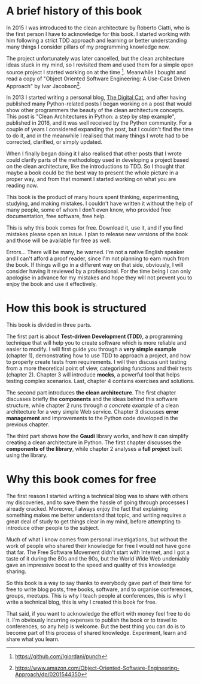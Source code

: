 # A brief history of this book

In 2015 I was introduced to the clean architecture by Roberto Ciatti, who is the first person I have to acknowledge for this book. I started working with him following a strict TDD approach and learning or better understanding many things I consider pillars of my programming knowledge now.

The project unfortunately was later cancelled, but the clean architecture ideas stuck in my mind, so I revisited them and used them for a simple open source project I started working on at the time [^punch]. Meanwhile I bought and read a copy of "Object Oriented Software Engineering: A Use-Case Driven Approach" by Ivar Jacobson[^ivar-jacobson-book].

[^punch]: https://github.com/lgiordani/punch
[^ivar-jacobson-book]: https://www.amazon.com/Object-Oriented-Software-Engineering-Approach/dp/0201544350

In 2013 I started writing a personal blog, [The Digital Cat](http://blog.thedigitalcatonline.com/), and after having published many Python-related posts I began working on a post that would show other programmers the beauty of the clean architecture concepts. This post is "Clean Architectures in Python: a step by step example", published in 2016, and it was well received by the Python community. For a couple of years I considered expanding the post, but I couldn't find the time to do it, and in the meanwhile I realised that many things I wrote had to be corrected, clarified, or simply updated.

When I finally began doing it I also realised that other posts that I wrote could clarify parts of the methodology used in developing a project based on the clean architecture, like the introductions to TDD. So I thought that maybe a book could be the best way to present the whole picture in a proper way, and from that moment I started working on what you are reading now.

This book is the product of many hours spent thinking, experimenting, studying, and making mistakes. I couldn't have written it without the help of many people, some of whom I don't even know, who provided free documentation, free software, free help.

This is why this book comes for free. Download it, use it, and if you find mistakes please open an issue. I plan to release new versions of the book and those will be available for free as well.

Errors... There will be many, be warned. I'm not a native English speaker and I can't afford a proof reader, since I'm not planning to earn much from the book. If things will go in a different way on that side, obviously, I will consider having it reviewed by a professional. For the time being I can only apologise in advance for my mistakes and hope they will not prevent you to enjoy the book and use it effectively.

# How this book is structured

This book is divided in three parts.

The first part is about **Test-driven Development (TDD)**, a programming technique that will help you to create software which is more reliable and easier to modify. I will first guide you through a **very simple example** (chapter 1), demonstrating how to use TDD to approach a project, and how to properly create tests from requirements. I will then discuss unit testing from a more theoretical point of view, categorising functions and their tests (chapter 2). Chapter 3 will introduce **mocks**, a powerful tool that helps testing complex scenarios. Last, chapter 4 contains exercises and solutions.

The second part introduces **the clean architecture**. The first chapter discusses briefly the **components** and the ideas behind this software structure, while chapter 2 runs through *a concrete example* of a clean architecture for a very simple Web service. Chapter 3 discusses **error management** and improvements to the Python code developed in the previous chapter.

The third part shows how the **Gaudi** library works, and how it can simplify creating a clean architecture in Python. The first chapter discusses the **components of the library**, while chapter 2 analyses a **full project** built using the library.

# Why this book comes for free

The first reason I started writing a technical blog was to share with others my discoveries, and to save them the hassle of going through processes I already cracked. Moreover, I always enjoy the fact that explaining something makes me better understand that topic, and writing requires a great deal of study to get things clear in my mind, before attempting to introduce other people to the subject.

Much of what I know comes from personal investigations, but without the work of people who shared their knowledge for free I would not have gone that far. The Free Software Movement didn't start with Internet, and I got a taste of it during the 80s and the 90s, but the World Wide Web undeniably gave an impressive boost to the speed and quality of this knowledge sharing.

So this book is a way to say thanks to everybody gave part of their time for free to write blog posts, free books, software, and to organise conferences, groups, meetups. This is why I teach people at conferences, this is why I write a technical blog, this is why I created this book for free.

That said, if you want to acknowledge the effort with money feel free to do it. I'm obviously incurring expenses to publish the book or to travel to conferences, so any help is welcome. But the best thing you can do is to become part of this process of shared knowledge. Experiment, learn and share what you learn.

